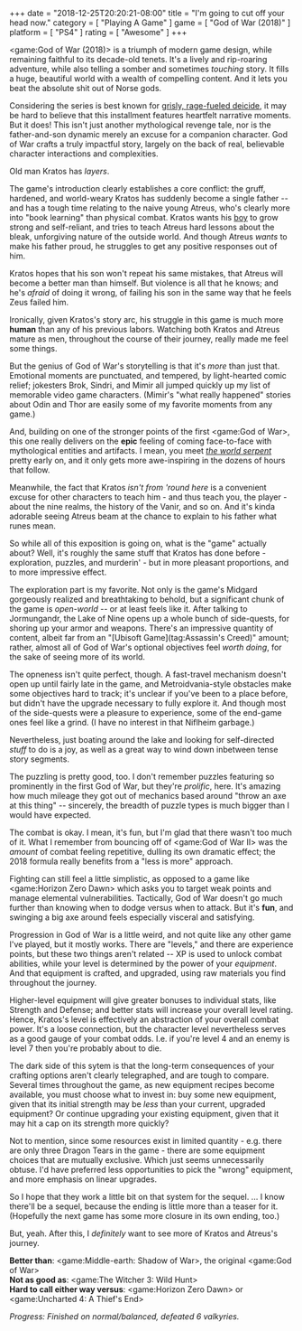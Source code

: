 +++
date = "2018-12-25T20:20:21-08:00"
title = "I'm going to cut off your head now."
category = [ "Playing A Game" ]
game = [ "God of War (2018)" ]
platform = [ "PS4" ]
rating = [ "Awesome" ]
+++

<game:God of War (2018)> is a triumph of modern game design, while remaining faithful to its decade-old tenets.  It's a lively and rip-roaring adventure, while also telling a somber and sometimes <i>touching</i> story.  It fills a huge, beautiful world with a wealth of compelling content.  And it lets you beat the absolute shit out of Norse gods.

Considering the series is best known for <a href="https://www.youtube.com/watch?v=X_8MHsowcEM">grisly, rage-fueled deicide</a>, it may be hard to believe that this installment features heartfelt narrative moments.  But it does!  This isn't just another mythological revenge tale, nor is the father-and-son dynamic merely an excuse for a companion character.  God of War crafts a truly impactful story, largely on the back of real, believable character interactions and complexities.

Old man Kratos has <i>layers</i>.

The game's introduction clearly establishes a core conflict: the gruff, hardened, and world-weary Kratos has suddenly become a single father -- and has a tough time relating to the naive young Atreus, who's clearly more into "book learning" than physical combat.  Kratos wants his <a href="https://knowyourmeme.com/memes/dad-of-boy">boy</a> to grow strong and self-reliant, and tries to teach Atreus hard lessons about the bleak, unforgiving nature of the outside world.  And though Atreus <i>wants</i> to make his father proud, he struggles to get any positive responses out of him.

Kratos hopes that his son won't repeat his same mistakes, that Atreus will become a better man than himself.  But violence is all that he knows; and he's <i>afraid</i> of doing it wrong, of failing his son in the same way that he feels Zeus failed him.

Ironically, given Kratos's story arc, his struggle in this game is much more <b>human</b> than any of his previous labors.  Watching both Kratos and Atreus mature as men, throughout the course of their journey, really made me feel some things.

But the genius of God of War's storytelling is that it's <i>more</i> than just that.  Emotional moments are punctuated, and tempered, by light-hearted comic relief; jokesters Brok, Sindri, and Mimir all jumped quickly up my list of memorable video game characters.  (Mimir's "what really happened" stories about Odin and Thor are easily some of my favorite moments from any game.)

And, building on one of the stronger points of the first <game:God of War>, this one really delivers on the <b>epic</b> feeling of coming face-to-face with mythological entities and artifacts.  I mean, you meet <i><a href="https://en.wikipedia.org/wiki/J%C3%B6rmungandr">the world serpent</a></i> pretty early on, and it only gets more awe-inspiring in the dozens of hours that follow.

Meanwhile, the fact that Kratos <i>isn't from 'round here</i> is a convenient excuse for other characters to teach him - and thus teach you, the player - about the nine realms, the history of the Vanir, and so on.  And it's kinda adorable seeing Atreus beam at the chance to explain to his father what runes mean.

So while all of this exposition is going on, what is the "game" actually about?  Well, it's roughly the same stuff that Kratos has done before - exploration, puzzles, and murderin' - but in more pleasant proportions, and to more impressive effect.

The exploration part is my favorite.  Not only is the game's Midgard gorgeously realized and breathtaking to behold, but a significant chunk of the game is <i>open-world</i> -- or at least feels like it.  After talking to Jormungandr, the Lake of Nine opens up a whole bunch of side-quests, for shoring up your armor and weapons.  There's an impressive quantity of content, albeit far from an "[Ubisoft Game](tag:Assassin's Creed)" amount; rather, almost all of God of War's optional objectives feel <i>worth doing</i>, for the sake of seeing more of its world.

The opneness isn't quite perfect, though.  A fast-travel mechanism doesn't open up until fairly late in the game, and Metroidvania-style obstacles make some objectives hard to track; it's unclear if you've been to a place before, but didn't have the upgrade necessary to fully explore it.  And though most of the side-quests were a pleasure to experience, some of the end-game ones feel like a grind.  (I have no interest in that Niflheim garbage.)

Nevertheless, just boating around the lake and looking for self-directed <i>stuff</i> to do is a joy, as well as a great way to wind down inbetween tense story segments.

The puzzling is pretty good, too.  I don't remember puzzles featuring so prominently in the first God of War, but they're <i>prolific</i>, here.  It's amazing how much mileage they got out of mechanics based around "throw an axe at this thing" -- sincerely, the breadth of puzzle types is much bigger than I would have expected.

The combat is okay.  I mean, it's fun, but I'm glad that there wasn't too much of it.  What I remember from bouncing off of <game:God of War II> was the <i>amount</i> of combat feeling repetitive, dulling its own dramatic effect; the 2018 formula really benefits from a "less is more" approach.

Fighting can still feel a little simplistic, as opposed to a game like <game:Horizon Zero Dawn> which asks you to target weak points and manage elemental vulnerabilities.  Tactically, God of War doesn't go much further than knowing when to dodge versus when to attack.  But it's <b>fun</b>, and swinging a big axe around feels especially visceral and satisfying.

Progression in God of War is a little weird, and not quite like any other game I've played, but it mostly works.  There are "levels," and there are experience points, but these two things aren't related -- XP is used to unlock combat abilities, while your level is determined by the power of your <i>equipment</i>.  And that equipment is crafted, and upgraded, using raw materials you find throughout the journey.

Higher-level equipment will give greater bonuses to individual stats, like Strength and Defense; and better stats will increase your overall level rating.  Hence, Kratos's level is effectively an abstraction of your overall combat power.  It's a loose connection, but the character level nevertheless serves as a good gauge of your combat odds.  I.e. if you're level 4 and an enemy is level 7 then you're probably about to die.

The dark side of this sytem is that the long-term consequences of your crafting options aren't clearly telegraphed, and are tough to compare.  Several times throughout the game, as new equipment recipes become available, you must choose what to invest in: buy some new equipment, given that its initial strength may be <i>less</i> than your current, upgraded equipment?  Or continue upgrading your existing equipment, given that it may hit a cap on its strength more quickly?

Not to mention, since some resources exist in limited quantity - e.g. there are only three Dragon Tears in the game - there are some equipment choices that are mutually exclusive.  Which just seems unnecessarily obtuse.  I'd have preferred less opportunities to pick the "wrong" equipment, and more emphasis on linear upgrades.

So I hope that they work a little bit on that system for the sequel.  ... I know there'll be a sequel, because the ending is little more than a teaser for it.  (Hopefully the next game has some more closure in its own ending, too.)

But, yeah.  After this, I <i>definitely</i> want to see more of Kratos and Atreus's journey.

<b>Better than</b>: <game:Middle-earth: Shadow of War>, the original <game:God of War>  
<b>Not as good as</b>: <game:The Witcher 3: Wild Hunt>  
<b>Hard to call either way versus</b>: <game:Horizon Zero Dawn> or <game:Uncharted 4: A Thief's End>

<i>Progress: Finished on normal/balanced, defeated 6 valkyries.</i>
